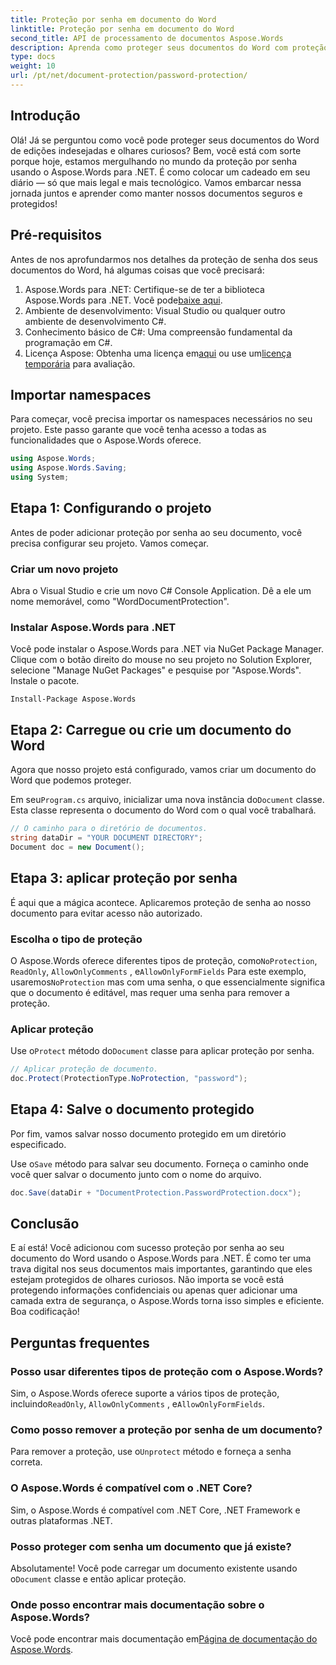 ```yaml
---
title: Proteção por senha em documento do Word
linktitle: Proteção por senha em documento do Word
second_title: API de processamento de documentos Aspose.Words
description: Aprenda como proteger seus documentos do Word com proteção por senha usando o Aspose.Words para .NET neste guia passo a passo detalhado.
type: docs
weight: 10
url: /pt/net/document-protection/password-protection/
---
```

## Introdução

Olá! Já se perguntou como você pode proteger seus documentos do Word de edições indesejadas e olhares curiosos? Bem, você está com sorte porque hoje, estamos mergulhando no mundo da proteção por senha usando o Aspose.Words para .NET. É como colocar um cadeado em seu diário — só que mais legal e mais tecnológico. Vamos embarcar nessa jornada juntos e aprender como manter nossos documentos seguros e protegidos!

## Pré-requisitos

Antes de nos aprofundarmos nos detalhes da proteção de senha dos seus documentos do Word, há algumas coisas que você precisará:

1.  Aspose.Words para .NET: Certifique-se de ter a biblioteca Aspose.Words para .NET. Você pode[baixe aqui](https://releases.aspose.com/words/net/).
2. Ambiente de desenvolvimento: Visual Studio ou qualquer outro ambiente de desenvolvimento C#.
3. Conhecimento básico de C#: Uma compreensão fundamental da programação em C#.
4.  Licença Aspose: Obtenha uma licença em[aqui](https://purchase.aspose.com/buy) ou use um[licença temporária](https://purchase.aspose.com/temporary-license/) para avaliação.

## Importar namespaces

Para começar, você precisa importar os namespaces necessários no seu projeto. Este passo garante que você tenha acesso a todas as funcionalidades que o Aspose.Words oferece.

```csharp
using Aspose.Words;
using Aspose.Words.Saving;
using System;
```

## Etapa 1: Configurando o projeto

Antes de poder adicionar proteção por senha ao seu documento, você precisa configurar seu projeto. Vamos começar.

### Criar um novo projeto

Abra o Visual Studio e crie um novo C# Console Application. Dê a ele um nome memorável, como "WordDocumentProtection".

### Instalar Aspose.Words para .NET

Você pode instalar o Aspose.Words para .NET via NuGet Package Manager. Clique com o botão direito do mouse no seu projeto no Solution Explorer, selecione "Manage NuGet Packages" e pesquise por "Aspose.Words". Instale o pacote.

```shell
Install-Package Aspose.Words
```

## Etapa 2: Carregue ou crie um documento do Word

Agora que nosso projeto está configurado, vamos criar um documento do Word que podemos proteger.

 Em seu`Program.cs` arquivo, inicializar uma nova instância do`Document` classe. Esta classe representa o documento do Word com o qual você trabalhará.

```csharp
// O caminho para o diretório de documentos.
string dataDir = "YOUR DOCUMENT DIRECTORY";
Document doc = new Document();
```

## Etapa 3: aplicar proteção por senha

É aqui que a mágica acontece. Aplicaremos proteção de senha ao nosso documento para evitar acesso não autorizado.

### Escolha o tipo de proteção

 O Aspose.Words oferece diferentes tipos de proteção, como`NoProtection`, `ReadOnly`, `AllowOnlyComments` , e`AllowOnlyFormFields` Para este exemplo, usaremos`NoProtection` mas com uma senha, o que essencialmente significa que o documento é editável, mas requer uma senha para remover a proteção.

### Aplicar proteção

 Use o`Protect` método do`Document` classe para aplicar proteção por senha. 

```csharp
// Aplicar proteção de documento.
doc.Protect(ProtectionType.NoProtection, "password");
```

## Etapa 4: Salve o documento protegido

Por fim, vamos salvar nosso documento protegido em um diretório especificado.


 Use o`Save` método para salvar seu documento. Forneça o caminho onde você quer salvar o documento junto com o nome do arquivo.

```csharp
doc.Save(dataDir + "DocumentProtection.PasswordProtection.docx");
```

## Conclusão

E aí está! Você adicionou com sucesso proteção por senha ao seu documento do Word usando o Aspose.Words para .NET. É como ter uma trava digital nos seus documentos mais importantes, garantindo que eles estejam protegidos de olhares curiosos. Não importa se você está protegendo informações confidenciais ou apenas quer adicionar uma camada extra de segurança, o Aspose.Words torna isso simples e eficiente. Boa codificação!

## Perguntas frequentes

### Posso usar diferentes tipos de proteção com o Aspose.Words?

Sim, o Aspose.Words oferece suporte a vários tipos de proteção, incluindo`ReadOnly`, `AllowOnlyComments` , e`AllowOnlyFormFields`.

### Como posso remover a proteção por senha de um documento?

 Para remover a proteção, use o`Unprotect` método e forneça a senha correta.

### O Aspose.Words é compatível com o .NET Core?

Sim, o Aspose.Words é compatível com .NET Core, .NET Framework e outras plataformas .NET.

### Posso proteger com senha um documento que já existe?

 Absolutamente! Você pode carregar um documento existente usando o`Document` classe e então aplicar proteção.

### Onde posso encontrar mais documentação sobre o Aspose.Words?

 Você pode encontrar mais documentação em[Página de documentação do Aspose.Words](https://reference.aspose.com/words/net/).
